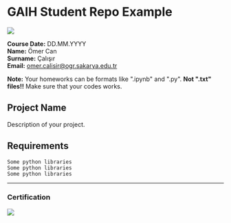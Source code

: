 # GAIH Student Repo Example
![](img/logo.png)

**Course Date:** DD.MM.YYYY  
**Name:** Ömer Can  
**Surname:** Çalışır  
**Email:** omer.calisir@ogr.sakarya.edu.tr 

**Note:** Your homeworks can be formats like ".ipynb" and ".py". **Not ".txt" files!!** Make sure that your codes works.  

## Project Name
Description of your project.

## Requirements
```
Some python libraries
Some python libraries
Some python libraries
```
---

### Certification
![](img/certificate_ex.png)


